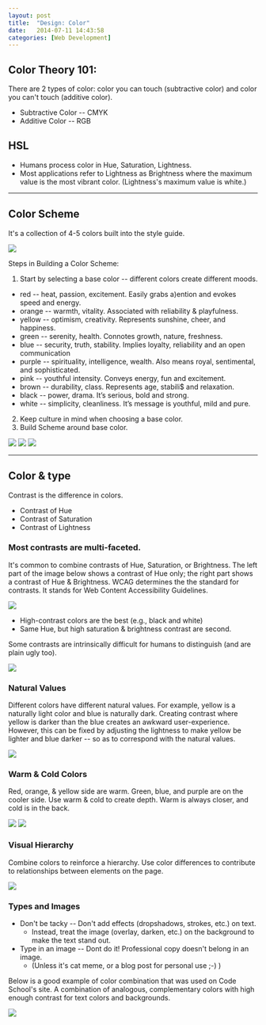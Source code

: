 ```yaml
---
layout: post
title:  "Design: Color"
date:   2014-07-11 14:43:58
categories: [Web Development]
---
```


## Color Theory 101:
There are 2 types of color: color you can touch (subtractive color)
and color you can't touch (additive color).

* Subtractive Color -- CMYK
* Additive Color -- RGB


## HSL
* Humans process color in Hue, Saturation, Lightness.  
* Most applications refer to Lightness as Brightness where the maximum value is 
the most vibrant color.  (Lightness's maximum value is white.)

---

## Color Scheme
It's a collection of 4-5 colors built into the style guide.


<img src="/assets/webdev_color1.jpg"  width=""/>

Steps in Building a Color Scheme:

1. Start by selecting a base color -- different colors create different moods.
  * red -- heat, passion, excitement. Easily grabs a)ention and evokes speed and energy.
  * orange -- warmth, vitality.  Associated with reliability & playfulness.
  * yellow -- optimism, creativity.  Represents sunshine, cheer, and happiness.
  * green -- serenity, health.  Connotes growth, nature, freshness.
  * blue -- security, truth, stability. Implies loyalty, reliability and an open communication
  * purple -- spirituality, intelligence, wealth.  Also means royal, sentimental, and sophisticated.
  * pink -- youthful intensity.  Conveys energy, fun and excitement.
  * brown -- durability, class. Represents age, stabili$ and relaxation.
  * black -- power, drama. It’s serious, bold and strong.
  * white -- simplicity, cleanliness.  It’s message is youthful, mild and pure.
2. Keep culture in mind when choosing a base color.
3. Build Scheme around base color.


<img src="/assets/webdev_color_monochromatic.jpg"  width=""/>
<img src="/assets/webdev_color_analogous.jpg"  width=""/>
<img src="/assets/webdev_color_complementary.jpg"  width=""/>



---

## Color & type

Contrast is the difference in colors.

* Contrast of Hue
* Contrast of Saturation
* Contrast of Lightness

### Most contrasts are multi-faceted.  

It's common to combine contrasts of Hue,
Saturation, or Brightness. The left part of the image below shows a contrast of 
Hue only; the right part shows a contrast of Hue & Brightness. WCAG determines the the standard for contrasts.  It stands for Web Content 
Accessibility Guidelines.


<img src="/assets/webdev_color_contrast.jpg"  width=""/>



* High-contrast colors are the best (e.g., black and white)
* Same Hue, but high saturation & brightness contrast are second. 


Some contrasts are intrinsically difficult for humans to distinguish (and 
are plain ugly too).

<img src="/assets/webdev_color_ugly.jpg"  width=""/>



### Natural Values
Different colors have different natural values.  For example, yellow is a 
naturally light color and blue is naturally dark.  Creating contrast where
yellow is darker than the blue creates an awkward user-experience.  However,
this can be fixed by adjusting the lightness to make yellow be lighter and blue 
darker -- so as to correspond with the natural values.

<img src="/assets/webdev_color_natural.jpg"  width=""/>


### Warm & Cold Colors
Red, orange, & yellow side are warm.  Green, blue, and purple are on the cooler side.
Use warm & cold to create depth.  Warm is always closer, and cold is in the back.

<img src="/assets/webdev_color_warmcool1.jpg"  width=""/>



<img src="/assets/webdev_color_warmcool2.jpg"  width=""/>



### Visual Hierarchy
Combine colors to reinforce a hierarchy.  Use color differences to contribute 
to relationships between elements on the page.

<img src="/assets/webdev_color_hierarchy.jpg"  width=""/>


### Types and Images

* Don't be tacky -- Don't add effects (dropshadows, strokes, etc.) on text.
  * Instead, treat the image (overlay, darken, etc.) on the background to make the text stand out.
* Type in an image -- Dont do it! Professional copy doesn't belong in an image.
  * (Unless it's cat meme, or a blog post for personal use ;-) )


Below is a good example of color combination that was used on Code School's site.
A combination of analogous, complementary colors with high enough contrast for 
text colors and backgrounds.

<img src="/assets/webdev_color_combination.jpg"  width=""/>
